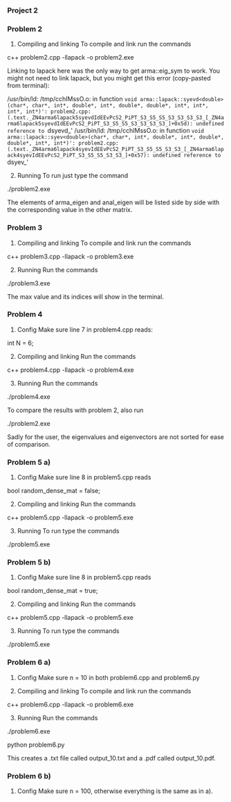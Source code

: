 ### Project 2

### Problem 2
1. Compiling and linking
To compile and link run the commands

c++ problem2.cpp -llapack -o problem2.exe

Linking to lapack here was the only way to get arma::eig_sym to work. You might
not need to link lapack, but you might get this error (copy-pasted from terminal):

/usr/bin/ld: /tmp/cchIMssO.o: in function `void arma::lapack::syevd<double>(char*, char*, int*, double*, int*, double*, double*, int*, int*, int*, int*)':
problem2.cpp:(.text._ZN4arma6lapack5syevdIdEEvPcS2_PiPT_S3_S5_S5_S3_S3_S3_S3_[_ZN4arma6lapack5syevdIdEEvPcS2_PiPT_S3_S5_S5_S3_S3_S3_S3_]+0x5d): undefined reference to `dsyevd_'
/usr/bin/ld: /tmp/cchIMssO.o: in function `void arma::lapack::syev<double>(char*, char*, int*, double*, int*, double*, double*, int*, int*)':
problem2.cpp:(.text._ZN4arma6lapack4syevIdEEvPcS2_PiPT_S3_S5_S5_S3_S3_[_ZN4arma6lapack4syevIdEEvPcS2_PiPT_S3_S5_S5_S3_S3_]+0x57): undefined reference to `dsyev_'

2. Running
To run just type the command

./problem2.exe

The elements of arma_eigen and anal_eigen will be listed side by side with the
corresponding value in the other matrix.

### Problem 3
1. Compiling and linking
To compile and link run the commands

c++ problem3.cpp -llapack -o problem3.exe

2. Running
Run the commands

./problem3.exe

The max value and its indices will show in the terminal.

### Problem 4
1. Config
Make sure line 7 in problem4.cpp reads:

int N = 6;

2. Compiling and linking
Run the commands

c++ problem4.cpp -llapack -o problem4.exe

3. Running
Run the commands

./problem4.exe

To compare the results with problem 2, also run

./problem2.exe

Sadly for the user, the eigenvalues and eigenvectors are not sorted for ease of comparison.

### Problem 5 a)
1. Config
Make sure line 8 in problem5.cpp reads

bool random_dense_mat = false;

2. Compiling and linking
Run the commands

c++ problem5.cpp -llapack -o problem5.exe

3. Running
To run type the commands

./problem5.exe

### Problem 5 b)
1. Config
Make sure line 8 in problem5.cpp reads

bool random_dense_mat = true;

2. Compiling and linking
Run the commands

c++ problem5.cpp -llapack -o problem5.exe

3. Running
To run type the commands

./problem5.exe

### Problem 6 a)
1. Config
Make sure n = 10 in both problem6.cpp and problem6.py

2. Compiling and linking
To compile and link run the commands

c++ problem6.cpp -llapack -o problem6.exe

3. Running
Run the commands

./problem6.exe

python problem6.py

This creates a .txt file called output_10.txt and a .pdf called output_10.pdf.

### Problem 6 b)
1. Config
Make sure n = 100, otherwise everything is the same as in a).
